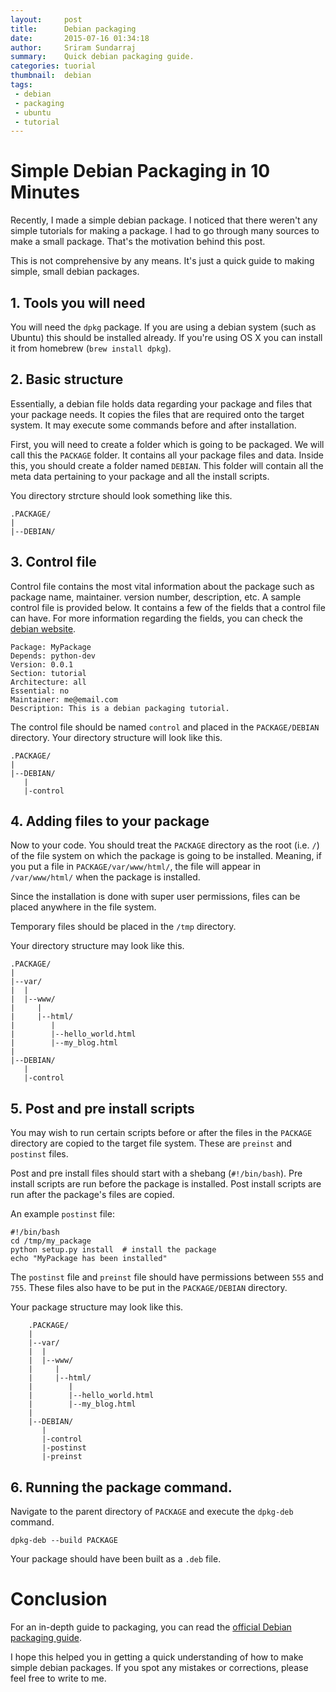 ```yaml
---
layout:     post
title:      Debian packaging
date:       2015-07-16 01:34:18
author:     Sriram Sundarraj
summary:    Quick debian packaging guide. 
categories: tuorial
thumbnail:  debian
tags:
 - debian
 - packaging
 - ubuntu
 - tutorial
---
```



# Simple Debian Packaging in 10 Minutes

Recently, I made a simple debian package. I noticed that there weren't any simple tutorials for making a package. I had to go through many sources to make a small package. That's the motivation behind this post.

This is not comprehensive by any means. It's just a quick guide to making simple, small debian packages.

## 1. Tools you will need

You will need the `dpkg` package. If you are using a debian system (such as Ubuntu) this should be installed already.
If you're using OS X you can install it from homebrew (`brew install dpkg`). 

## 2. Basic structure

Essentially, a debian file holds data regarding your package and files that your package needs. It copies the files that are required onto the target system. It may execute some commands before and after installation.

First, you will need to create a folder which is going to be packaged. We will call this the `PACKAGE` folder. It contains all your package files and data. 
Inside this, you should create a folder named `DEBIAN`. This folder will contain all the meta data pertaining to your package and all the install scripts.

You directory strcture should look something like this.

    .PACKAGE/
    |
    |--DEBIAN/


## 3. Control file

Control file contains the most vital information about the package such as package name, maintainer. version number, description, etc. 
A sample control file is provided below. It contains a few of the fields that a control file can have. For more information regarding the fields, you can check the [debian website](https://www.debian.org/doc/debian-policy/ch-controlfields.html).

```
Package: MyPackage
Depends: python-dev
Version: 0.0.1
Section: tutorial
Architecture: all
Essential: no
Maintainer: me@email.com
Description: This is a debian packaging tutorial.
```

The control file should be named `control` and placed in the `PACKAGE/DEBIAN` directory. 
Your directory structure will look like this.


    .PACKAGE/
    |
    |--DEBIAN/
       |
       |-control


## 4. Adding files to your package

Now to your code. You should treat the `PACKAGE` directory as the root (i.e. `/`) of the file system on which the package is going to be installed.
Meaning, if you put a file in `PACKAGE/var/www/html/`, the file will appear in `/var/www/html/` when the package is installed. 

Since the installation is done with super user permissions, files can be placed anywhere in the file system.

Temporary files should be placed in the `/tmp` directory. 

Your directory structure may look like this.


    .PACKAGE/
    |
    |--var/
    |  |
    |  |--www/
    |     |
    |     |--html/
    |        |
    |        |--hello_world.html
    |        |--my_blog.html
    |
    |--DEBIAN/
       |
       |-control



## 5. Post and pre install scripts
   
You may wish to run certain scripts before or after the files in the `PACKAGE` directory are copied to the target file system.
These are `preinst` and `postinst` files. 

Post and pre install files should start with a shebang (`#!/bin/bash`). Pre install scripts are run before the package is installed. Post install scripts are run after the package's files are copied.

An example `postinst` file:

```
#!/bin/bash
cd /tmp/my_package
python setup.py install  # install the package
echo "MyPackage has been installed"
```

The `postinst` file and `preinst` file should have permissions between `555` and `755`.
These files also have to be put in the `PACKAGE/DEBIAN` directory.

Your package structure may look like this.

```
    .PACKAGE/
    |
    |--var/
    |  |
    |  |--www/
    |     |
    |     |--html/
    |        |
    |        |--hello_world.html
    |        |--my_blog.html
    |
    |--DEBIAN/
       |
       |-control
       |-postinst
       |-preinst

```

## 6. Running the package command.

Navigate to the parent directory of `PACKAGE` and execute the `dpkg-deb` command.

```
dpkg-deb --build PACKAGE
```

Your package should have been built as a `.deb` file.



# Conclusion

For an in-depth guide to packaging, you can read the [official Debian packaging guide](https://www.debian.org/doc/manuals/packaging-tutorial/packaging-tutorial.en.pdf).

I hope this helped you in getting a quick understanding of how to make simple debian packages. If you spot any mistakes or corrections, please feel free to write to me.



